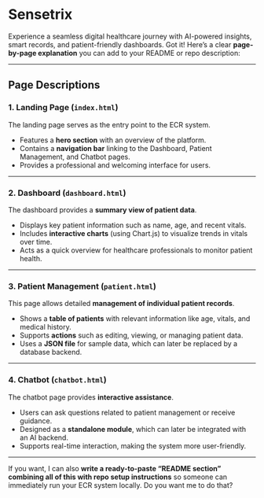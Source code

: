 # Sensetrix
Experience a seamless digital healthcare journey with AI-powered insights, smart records, and patient-friendly dashboards.
Got it! Here’s a clear **page-by-page explanation** you can add to your README or repo description:

---

## **Page Descriptions**

### 1. **Landing Page (`index.html`)**

The landing page serves as the entry point to the ECR system.

* Features a **hero section** with an overview of the platform.
* Contains a **navigation bar** linking to the Dashboard, Patient Management, and Chatbot pages.
* Provides a professional and welcoming interface for users.

---

### 2. **Dashboard (`dashboard.html`)**

The dashboard provides a **summary view of patient data**.

* Displays key patient information such as name, age, and recent vitals.
* Includes **interactive charts** (using Chart.js) to visualize trends in vitals over time.
* Acts as a quick overview for healthcare professionals to monitor patient health.

---

### 3. **Patient Management (`patient.html`)**

This page allows detailed **management of individual patient records**.

* Shows a **table of patients** with relevant information like age, vitals, and medical history.
* Supports **actions** such as editing, viewing, or managing patient data.
* Uses a **JSON file** for sample data, which can later be replaced by a database backend.

---

### 4. **Chatbot (`chatbot.html`)**

The chatbot page provides **interactive assistance**.

* Users can ask questions related to patient management or receive guidance.
* Designed as a **standalone module**, which can later be integrated with an AI backend.
* Supports real-time interaction, making the system more user-friendly.

---

If you want, I can also **write a ready-to-paste “README section” combining all of this with repo setup instructions** so someone can immediately run your ECR system locally. Do you want me to do that?
